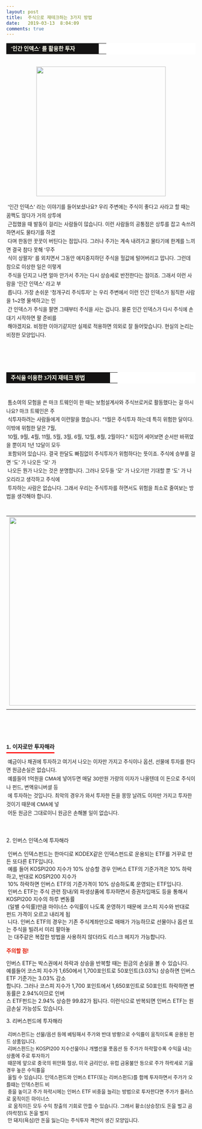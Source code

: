 ```yaml
---
layout: post
title:  주식으로 재테크하는 3가지 방법
date:   2019-03-13  8:04:09
comments: true
---
```





<div><table width="99%" bgcolor="#ffffff" cellspacing="1" cellpadding="2"><tbody><tr><td width="230" bgcolor="#141313" style-="border-bottom:#141313 1px solid; border-left:#141313 1px solid; border-top:#141313 1px solid; &#13;&#10;border-right:#141313 1px solid"><span style="color: rgb(0, 0, 0); font-family: 맑은 고딕, dotum, verdana; font-size: 11pt;"><strong><span syle="font-size:11pt"><font color="#fffff0">&nbsp;'인간 인덱스' 를 활용한 투자</font></span></strong></span></td><td style="border-width: 0px 0px 1px; border-style: solid; border-color: rgb(255, 255, 255) rgb(255, 255, 255) rgb(20, 19, 19);"><span style="font-size: 11pt;"><font color="#000000">&nbsp;</font></span></td></tr></tbody></table></div><div><br><div class="imageblock center" style="text-align: center; clear: both;"><span data-url="https://t1.daumcdn.net/cfile/tistory/1919CE364C4FD6162A?download" data-lightbox="lightbox"><img width="344" height="504" style="height: auto; cursor: pointer; max-width: 100%;" alt="" src="https://t1.daumcdn.net/cfile/tistory/1919CE364C4FD6162A" filename="85.jpg" filemime="image/jpeg"></span></div><br></div><div style="line-height: 1.7;"><span style="font-size: 10pt;">&nbsp;'인간 인덱스' 라는 이야기를 들어보셨나요? 우리 주변에는 주식이 좋다고 사라고 할 때는 꿈쩍도 않다가 거의 상투에 <br>&nbsp;근접</span><span style="font-size: 10pt;">했을 때 발동이 걸리는 사람들이 많습니다. 이런 사람들의 공통점은 상투를 잡고 속쓰려 하면서도 물타기를 하겠<br>&nbsp;다며 한동안 </span><span style="font-size: 10pt;">꿋꿋이 버틴다는 점입니다. 그러나 주가는 계속 내려가고 물타기에 한계를 느끼면 결국 참다 못해 '무주<br>&nbsp;식이 상팔자' 를 외치</span><span style="font-size: 10pt;">면서 그동안 애지중지하던 주식을 헐값에 털어버리고 맙니다. 그런데 참으로 이상한 일은 이렇게 <br>&nbsp;주식을 던지고 나면 얼마 </span><span style="font-size: 10pt;">안가서 주가는 다시 상승세로 반전한다는 점이죠. 그래서 이런 사람을 '인간 인덱스' 라고 부<br>&nbsp;릅니다. 가장 손쉬운 '청개구</span><span style="font-size: 10pt;">리 주식투자' 는 우리 주변에서 이런 인간 인덱스가 됨직한 사람을 1~2명 물색하고는 인<br>&nbsp;간 인덱스가 주식을 팔면 그</span><span style="font-size: 10pt;">때부터 주식을 사는 겁니다. 물론 인간 인덱스가 다시 주식에 손대기 시작하면 팔 준비를 <br>&nbsp;해야겠지요. 비정한 이야기같</span><span style="font-size: 10pt;">지만 실제로 적용하면 의외로 잘 들어맞습니다. 현실의 논리는 비정한 모양입니다.</span><br></div><div style="line-height: 1.7;"><br><br>&nbsp;</div><div><table width="99%" bgcolor="#ffffff" cellspacing="1" cellpadding="2"><tbody><tr><td width="260" bgcolor="#141313" style-="border-bottom:#141313 1px solid; border-left:#141313 1px solid; border-top:#141313 1px solid; &#13;&#10;border-right:#141313 1px solid"><span style="color: rgb(0, 0, 0); font-family: 맑은 고딕, dotum, verdana; font-size: 11pt;"><strong><span syle="font-size:11pt"><font color="#fffff0">&nbsp;주식을 이용한&nbsp;3가지 재테크 방법</font></span></strong></span></td><td style="border-width: 0px 0px 1px; border-style: solid; border-color: rgb(255, 255, 255) rgb(255, 255, 255) rgb(20, 19, 19);"><span style="font-size: 11pt;"><font color="#000000">&nbsp;</font></span></td></tr></tbody></table></div><div style="line-height: 1.7;"><br><span style="font-size: 10pt;">&nbsp;톰소여의 모험을 쓴 마크 트웨인이 한 때는 보험설계사와 주식브로커로 활동했다는 걸 아시나요? 마크 트웨인은 주<br>&nbsp;식투자</span><span style="font-size: 10pt;">하려는 사람들에게 이런말을 했습니다. "1월은 주식투자 하는데 특히 위험한 달이다. 이밖에 위험한 달은 7월, <br> &nbsp;10월, 9월, </span><span style="font-size: 10pt;">4월, 11월, 5월, 3월, 6월, 12월, 8월, 2월이다." 되집어 세어보면 순서만 바뀌었을 뿐이지 1년 12달이 모두 <br>&nbsp;포함되어 있</span><span style="font-size: 10pt;">습니다. 결국 한달도 빠짐없이 주식투자가 위험하다는 뜻이죠. 주식에 승부를 걸면 '도' 가 나오든 '모' 가 <br>&nbsp;나오든 뭔가 </span><span style="font-size: 10pt;">나오는 것은 분명합니다. 그러나 모두들 '모' 가 나오기만 기대할 뿐 '도' 가 나오리라고 생각하고 주식에 <br>&nbsp;투자하는 사람</span><span style="font-size: 10pt;">은 없습니다. 그래서 우리는 주식투자를 하면서도 위험을 최소로 줄여보는 방법을 생각해야 합니다.</span><br><br><div><table width="100%"><tbody><tr><td align="middle"><div class="imageblock center" style="text-align: center; clear: both;"><span data-url="https://t1.daumcdn.net/cfile/tistory/1732751B4C4FD9BC25?download" data-lightbox="lightbox"><img width="500" height="265" style="height: auto; cursor: pointer; max-width: 100%;" alt="" src="https://t1.daumcdn.net/cfile/tistory/1732751B4C4FD9BC25" filename="cfile9.uf@1732751B4C4FD9BC25584D.jpg" filemime=""></span></div></td></tr><tr><td align="middle">

 

 </td></tr></tbody></table></div><br><br><br></div><div><h3 style="font: bold 11pt/normal 맑은 고딕, Dotum, Sans-serif; margin: 0px; padding: 0px 0px 5px; border-bottom-color: rgb(255, 0, 0); border-bottom-width: 3px; border-bottom-style: solid; float: left; font-size-adjust: none; font-stretch: normal;">1. 이자로만 투자해라</h3></div><div><br><span id="tx_beforestart_mark"></span></div><div style="line-height: 1.7;"><span style="font-size: 10pt;">﻿</span><br><span style="font-size: 10pt;">&nbsp;예금이나 채권에 투자하고 여기서 나오는 이자만 가</span><span style="font-size: 10pt;">지고 주식이나 옵션, 선물에 투자를 한다면 원금손실은 없습니다.<br> &nbsp;예를들어 1억원을 CMA에 넣어두면 매달 30만원 가량의 이자가 나올</span><span style="font-size: 10pt;">텐데 이 돈으로 주식이나 펀드, 변액유니버셜 등<br>&nbsp;에 투자하는 것입니다. 최악의 경우가 와서 투자한 돈을 몽땅 날려도 </span><span style="font-size: 10pt;">이자만 가지고 투자한 것이기 때문에 CMA에 넣<br>&nbsp;어둔 원금은 그대로이니 원금은 손해볼 일이 없습니다.</span></div><br><br><br>2. 인버스 인덱스에 투자해라<br><span style="font-size: 10pt;">﻿</span><br>&nbsp;인버스 인덱스펀드는 한마디로 KODEX같은 인덱스펀드로 운용되는 ETF를 거꾸로 만든 또다른 ETF입니다. <br> &nbsp;예를 들어 KOSPI200 지수가 10% 상승할 경우 인버스 ETF의 기준가격은 10% 하락하고, 반대로 KOSPI200 지수가 <br>&nbsp;10% 하락하면 인버스 ETF의 기준가격이 10% 상승하도록 운영되는 ETF입니다.<br> &nbsp;인버스 ETF는 주식 관련 장내/외 파생상품에 투자하면서 증권차입매도 등을 통해서 KOSPI200 지수의 하루 변동률<br>&nbsp;(일별 수익률)만큼 마이너스 수익률이 나도록 운영하기 때문에 코스피 지수와 반대로 펀드 가격이 오르고 내리게 됩<br>&nbsp;니다. 인버스 ETF의 경우는 기존 주식계좌만으로 매매가 가능하므로 선물이나 옵션 또는 주식을 빌려서 미리 팔아놓<br>&nbsp;는 대주같은 복잡한 방법을 사용하지 않더라도 리스크 헤지가 가능합니다.<br><br><strong><font color="#e31600">주의할 점!<br><span style="font-size: 8pt;">﻿</span><br></font></strong>인버스 ETF는 박스권에서 하락과 상승을 반복할 때는 원금의 손실을 볼 수 있습니다. <br>예를들어 코스피 지수가 1,650에서 1,700포인트로 50포인트(3.03%) 상승하면 인버스 ETF 기준가는 3.03% 감소<br> 합니다. 그러나 코스피 지수가 1,700 포인트에서 1,650포인트로 50포인트 하락하면 변동률은 2.94%이므로 인버<br> 스 ETF펀드는 2.94% 상승한 99.82가 됩니다. 이런식으로 반복되면 인버스 ETF는 원금손실 가능성도 있습니다.<br><span style="font-size: 8pt;">﻿</span><br>3. 리버스펀드에 투자해라<br><font size="2"><br>&nbsp;리버스펀드는 선물/옵션 등에 베팅해서 주가와 반대 방향으로 수익률이 움직이도록 운용된 펀드 상품입니다.<br> &nbsp;리버스펀드는 KOSPI200 지수선물이나 개별선물 풋옵션 등 주가가 하락할수록 수익을 내는 상품에 주로 투자하기 <br>&nbsp;때문에 앞으로 중국의 위안화 절상, 미국 금리인상, 유럽 금융불안 등으로 주가 하락세로 기울 경우 높은 수익률을 <br>&nbsp;올릴 수 있습니다. </font><font size="2">인덱스펀드와 인버스 ETF(또는 리버스펀드)를 함께 투자하면서 주가가 오를때는 인덱스펀드 비<br>&nbsp;중을 높이고 주가 하락시에는 인버스 ETF 비중을 늘리는 방법으로 투자한다면 주가가 플러스로 움직이든 마이너스<br>&nbsp;로 움직이든 모두 수익 창출의 기회로 만들 수 있습니다. 그래서 황소(상승장)도 돈을 벌고 곰(하락장)도 돈을 벌지<br>&nbsp;만 돼지(욕심)만 돈을 잃는다는 주식투자 격언이 생긴 모양입니다.</font><font size="2">﻿</font>